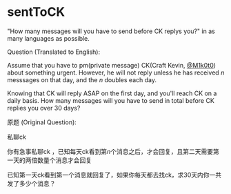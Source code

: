 # sentToCK
"How many messages will you have to send before CK replys you?" in as many languages as possible.

Question (Translated to English):

Assume that you have to pm(private message) CK(Craft Kevin, [@M1k0t0](https://github.com/M1k0t0)) about something urgent. However, he will not reply unless he has received _n_ messsages on that day, and the _n_ doubles each day.

Knowing that CK will reply ASAP on the first day, and you'll reach CK on a daily basis. How many messages will you have to send in total before CK replies you over 30 days?

原题 (Original Question):

私聊ck

你有急事私聊ck ，已知每天ck看到第*n*个消息之后，才会回复，且第二天需要第一天的两倍数量个消息才会回复

已知第一天ck看到第一个消息就回复了，如果你每天都去找ck，求30天内你一共发了多少个消息？
